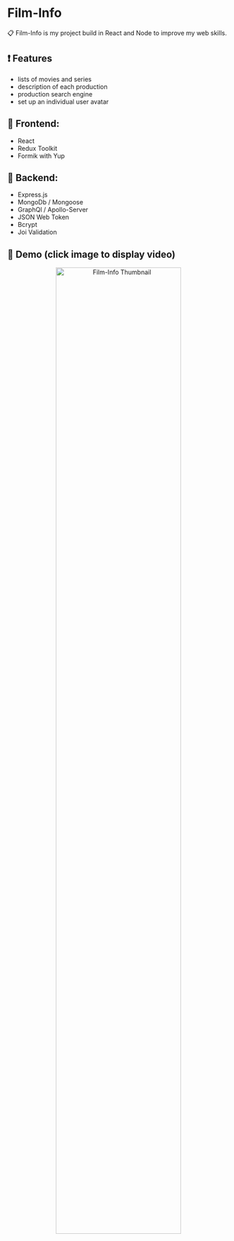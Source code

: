 # Film-Info

📋 Film-Info is my project build in React and Node to improve my web skills.


<h2>❗ Features </h2>
<ul>
<li>lists of movies and series</li>
<li>description of each production</li>
<li>production search engine</li>
<li>set up an individual user avatar</li>
</ul>

<h2> 🔲 Frontend: </h2>
<ul>
<li>React</li>
<li>Redux Toolkit</li>
<li>Formik with Yup</li>
</ul>

<h2> 🔨 Backend: </h2>
<ul>
<li>Express.js</li>
<li>MongoDb / Mongoose</li>
<li>GraphQl / Apollo-Server</li>
<li>JSON Web Token</li>
<li>Bcrypt</li>
<li>Joi Validation</li>
</ul>

<h2>🎥 Demo (click image to display video) </h2>
<a href="https://youtu.be/u0ckJBT6VrE" title="Film-Info demo">
  <p align="center">
    <img width="75%" src="https://img.youtube.com/vi/u0ckJBT6VrE/maxresdefault.jpg" alt="Film-Info Thumbnail"/>
  </p>
</a>
